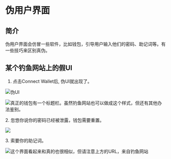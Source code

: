 # 伪用户界面

## 简介

伪用户界面会仿冒一些软件，比如钱包，引导用户输入他们的密码、助记词等。有一些技巧来区别真伪。



## 某个钓鱼网站上的假UI

1. 点击Connect Wallet后, 伪UI就出现了。

![伪UI](../../.gitbook/assets/scam\_Mac.png)

![真正的钱包有一个标题栏。虽然钓鱼网站也可以做成这个样式，但还有其他办法鉴别。](../../.gitbook/assets/scam\_design\_mac.jpg)

2\. 忽悠你说你的密码已经被泄露，钱包需要重置。

![](../../.gitbook/assets/scam2\_Mac.png)

3\. 索要你的助记词。

![这个界面看起来和真的也很相似，但请注意上方的URL，来自钓鱼网站](../../.gitbook/assets/scam3\_Mac.png)

